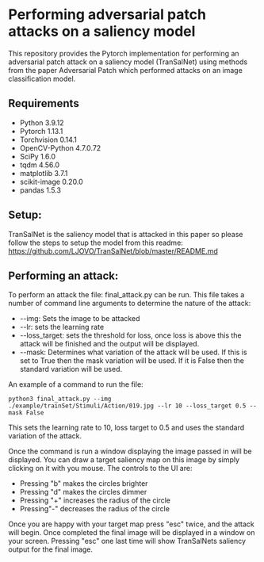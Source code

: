 # Performing adversarial patch attacks on a saliency model <br>

This repository provides the Pytorch implementation for performing an adversarial patch attack on a saliency model (TranSalNet) using methods from the paper Adversarial Patch which performed attacks on an image classification model.<br>

## Requirements

- Python 3.9.12
- Pytorch 1.13.1
- Torchvision 0.14.1
- OpenCV-Python 4.7.0.72
- SciPy 1.6.0
- tqdm 4.56.0
- matplotlib 3.7.1
- scikit-image 0.20.0
- pandas 1.5.3

## Setup:

TranSalNet is the saliency model that is attacked in this paper so please follow the steps to setup the model from this readme: https://github.com/LJOVO/TranSalNet/blob/master/README.md

## Performing an attack:

To perform an attack the file: final_attack.py can be run. This file takes a number of command line arguments to determine the nature of the attack:

- --img: Sets the image to be attacked
- --lr: sets the learning rate
- --loss_target: sets the threshold for loss, once loss is above this the attack will be finished and the output will be displayed.
- --mask: Determines what variation of the attack will be used. If this is set to True then the mask variation will be used. If it is False then the standard variation will be used.

An example of a command to run the file:

```
python3 final_attack.py --img ./example/trainSet/Stimuli/Action/019.jpg --lr 10 --loss_target 0.5 --mask False
```

This sets the learning rate to 10, loss target to 0.5 and uses the standard variation of the attack.

Once the command is run a window displaying the image passed in will be displayed. You can draw a target saliency map on this image by simply clicking on it with you mouse. The controls to the UI are:

- Pressing "b" makes the circles brighter
- Pressing "d" makes the circles dimmer
- Pressing "+" increases the radius of the circle
- Pressing"-" decreases the radius of the circle

Once you are happy with your target map press "esc" twice, and the attack will begin. Once completed the final image will be displayed in a window on your screen. Pressing "esc" one last time will show TranSalNets saliency output for the final image.
